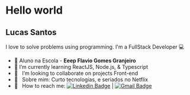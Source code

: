 
# Hello world

## Lucas Santos
I love to solve problems using programming.
I'm a FullStack Developer :computer:

 - 🔭 Aluno na Escola - **Eeep Flavio Gomes Granjeiro**
 - 🌱 I’m currently learning ReactJS, Node.js, & Typescript
 - :purple_heart: &nbsp; I’m looking to collaborate on projects Front-end 
 - 💬  &nbsp; Sobre mim: Curto tecnologias, e seriados no Netflix
 - :email: &nbsp; How to reach me: [![Linkedin Badge](https://img.shields.io/badge/-LucasSantos-blue?style=flat-square&logo=Linkedin&logoColor=white&link=https://linkedin.com/in/lucas-santos-4519aa1b0/)](https://www.linkedin.com/in/lucas-santos-4519aa1b0/) 
| 
[![Gmail Badge](https://img.shields.io/badge/-lucasparaipaba113@gmail.com-c14438?style=flat-square&logo=Gmail&logoColor=white&link=mailto:lucasparaipaba113@gmail.com)](mailto:lucasparaipaba113@gmail.com)
